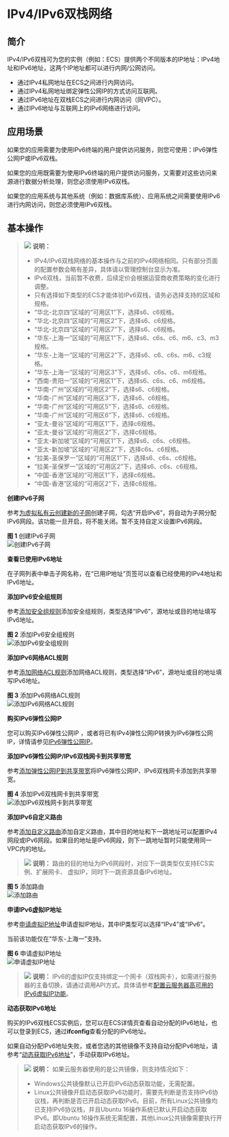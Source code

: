 # IPv4/IPv6双栈网络<a name="vpc_0002"></a>

## 简介<a name="section31519520369"></a>

IPv4/IPv6双栈可为您的实例（例如：ECS）提供两个不同版本的IP地址：IPv4地址和IPv6地址，这两个IP地址都可以进行内网/公网访问。

-   通过IPv4私网地址在ECS之间进行内网访问。
-   通过IPv4私网地址绑定弹性公网IP的方式访问互联网。
-   通过IPv6地址在双栈ECS之间进行内网访问（同VPC）。
-   通过IPv6地址与互联网上的IPv6网络进行访问。

## 应用场景<a name="section182413208373"></a>

如果您的应用需要为使用IPv6终端的用户提供访问服务，则您可使用：IPv6弹性公网IP或IPv6双栈。

如果您的应用既需要为使用IPv6终端的用户提供访问服务，又需要对这些访问来源进行数据分析处理，则您必须使用IPv6双栈。

如果您的应用系统与其他系统（例如：数据库系统）、应用系统之间需要使用IPv6进行内网访问，则您必须使用IPv6双栈。

## 基本操作<a name="section194330165219"></a>

>![](public_sys-resources/icon-note.gif) **说明：** 
>-   IPv4/IPv6双栈网络的基本操作与之前的IPv4网络相同。只有部分页面的配置参数会略有差异，具体请以管理控制台显示为准。
>-   IPv6双栈，当前暂不收费，后续定价会根据运营商收费策略的变化进行调整。
>-   只有选择如下类型的ECS才能体验IPv6双栈，请务必选择支持的区域和规格。
>    -   “华北-北京四”区域的“可用区1”下，选择s6、c6规格。
>    -   “华北-北京四”区域的“可用区2”下，选择s6、c6规格。
>    -   “华北-北京四”区域的“可用区7”下，选择s6、c6规格。
>    -   “华东-上海一”区域的“可用区1”下，选择s6、c6s、c6、m6、c3、m3规格。
>    -   “华东-上海一”区域的“可用区2”下，选择s6、c6、c6s、m6、c3规格。
>    -   “华东-上海一”区域的“可用区3”下，选择s6、c6s、c6、m6规格。
>    -   “西南-贵阳一”区域的“可用区1”下，选择s6、c6s、c6、m6规格。
>    -   “华南-广州”区域的“可用区2”下，选择s6、c6规格。
>    -   “华南-广州”区域的“可用区3”下，选择s6、c6规格。
>    -   “华南-广州”区域的“可用区5”下，选择s6、c6规格。
>    -   “华南-广州”区域的“可用区6”下，选择s6、c6规格。
>    -   “亚太-曼谷”区域的“可用区1”下，选择c6规格。
>    -   “亚太-曼谷”区域的“可用区2”下，选择c6规格。
>    -   “亚太-新加坡”区域的“可用区1”下，选择s6、c6s、c6规格。
>    -   “亚太-新加坡”区域的“可用区2”下，选择c6s、c6规格。
>    -   “拉美-圣保罗一”区域的“可用区1”下，选择s6、c6s、c6规格。
>    -   “拉美-圣保罗一”区域的“可用区2”下，选择s6、c6s、c6规格。
>    -   “中国-香港”区域的“可用区1”下，选择c6规格。
>    -   “中国-香港”区域的“可用区2”下，选择c6规格。

**创建IPv6子网**

参考[为虚拟私有云创建新的子网](为虚拟私有云创建新的子网.md)创建子网，勾选“开启IPv6”，将自动为子网分配IPv6网段。该功能一旦开启，将不能关闭。暂不支持自定义设置IPv6网段。

**图 1**  创建IPv6子网<a name="fig8113192217189"></a>  
![](figures/创建IPv6子网.png "创建IPv6子网")

**查看已使用IPv6地址**

在子网列表中单击子网名称，在“已用IP地址”页签可以查看已经使用的IPv4地址和IPv6地址。

**添加IPv6安全组规则**

参考[添加安全组规则](添加安全组规则.md)添加安全组规则，类型选择“IPv6”，源地址或目的地址填写IPv6地址。

**图 2**  添加IPv6安全组规则<a name="fig10442193883817"></a>  
![](figures/添加IPv6安全组规则.png "添加IPv6安全组规则")

**添加IPv6网络ACL规则**

参考[添加网络ACL规则](添加网络ACL规则.md)添加网络ACL规则，类型选择“IPv6”，源地址或目的地址填写IPv6地址。

**图 3**  添加IPv6网络ACL规则<a name="fig374494352712"></a>  
![](figures/添加IPv6网络ACL规则.png "添加IPv6网络ACL规则")

**购买IPv6弹性公网IP**

您可以购买IPv6弹性公网IP ，或者将已有IPv4弹性公网IP转换为IPv6弹性公网IP，详情请参见[IPv6弹性公网IP](IPv6弹性公网IP.md)。

**添加IPv6弹性公网IP/IPv6双栈网卡到共享带宽**

参考[添加弹性公网IP到共享带宽](添加弹性公网IP到共享带宽.md)将IPv6弹性公网IP、IPv6双栈网卡添加到共享带宽。

**图 4**  添加IPv6双栈网卡到共享带宽<a name="fig4569191243013"></a>  
![](figures/添加IPv6双栈网卡到共享带宽.png "添加IPv6双栈网卡到共享带宽")

**添加IPv6自定义路由**

参考[添加自定义路由](添加自定义路由.md)添加自定义路由，其中目的地址和下一跳地址可以配置IPv4网段或IPv6网段。如果目的地址是IPv6网段，则下一跳地址暂时只能使用同一VPC内的地址。

>![](public_sys-resources/icon-note.gif) **说明：** 
>路由的目的地址为IPv6网段时，对应下一跳类型仅支持ECS实例、扩展网卡、 虚拟IP，同时下一跳资源具备IPv6地址。

**图 5**  添加路由<a name="fig1737433545914"></a>  
![](figures/添加路由.png "添加路由")

**申请IPv6虚拟IP地址**

参考[申请虚拟IP地址](申请虚拟IP地址.md)申请虚拟IP地址，其中IP类型可以选择“IPv4”或“IPv6”。

当前该功能仅在“华东-上海一”支持。

**图 6**  申请虚拟IP地址<a name="fig4553311304"></a>  
![](figures/申请虚拟IP地址.png "申请虚拟IP地址")

>![](public_sys-resources/icon-note.gif) **说明：** 
>IPv6的虚拟IP仅支持绑定一个网卡（双栈网卡），如需进行服务器的主备切换，请通过调用API方式。具体请参考[配置云服务器高可用的IPv6虚拟IP功能](https://support.huaweicloud.com/api-vpc/vpc_apieg_0006.html)。

**动态获取IPv6地址**

购买的IPv6双栈ECS实例后，您可以在ECS详情页查看自动分配的IPv6地址，也可以登录到ECS，通过**ifconfig**查看分配的IPv6地址。

如果自动分配IPv6地址失败，或者您选的其他镜像不支持自动分配IPv6地址，请参考“[动态获取IPv6地址](https://support.huaweicloud.com/usermanual-ecs/ecs_03_0508.html)”，手动获取IPv6地址。

>![](public_sys-resources/icon-note.gif) **说明：** 
>如果云服务器使用的是公共镜像，则支持情况如下：
>-   Windows公共镜像默认已开启IPv6动态获取功能，无需配置。
>-   Linux公共镜像开启动态获取IPv6功能时，需要先判断是否支持IPv6协议栈，再判断是否已开启动态获取IPv6。目前，所有Linux公共镜像均已支持IPv6协议栈，并且Ubuntu 16操作系统已默认开启动态获取IPv6。即Ubuntu 16操作系统无需配置，其他Linux公共镜像需要执行开启动态获取IPv6的操作。

